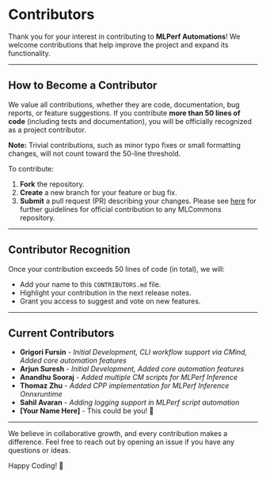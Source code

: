 # Contributors

Thank you for your interest in contributing to **MLPerf Automations**! We welcome contributions that help improve the project and expand its functionality.  

---

## How to Become a Contributor

We value all contributions, whether they are code, documentation, bug reports, or feature suggestions. If you contribute **more than 50 lines of code** (including tests and documentation), you will be officially recognized as a project contributor.  

**Note:** Trivial contributions, such as minor typo fixes or small formatting changes, will not count toward the 50-line threshold.  

To contribute:  
1. **Fork** the repository.  
2. **Create** a new branch for your feature or bug fix.  
3. **Submit** a pull request (PR) describing your changes.
Please see [here](CONTRIBUTING.md) for further guidelines for official contribution to any MLCommons repository.

---

## Contributor Recognition

Once your contribution exceeds 50 lines of code (in total), we will:  
- Add your name to this `CONTRIBUTORS.md` file.  
- Highlight your contribution in the next release notes.  
- Grant you access to suggest and vote on new features.  

---

## Current Contributors

- **Grigori Fursin** - *Initial Development, CLI workflow support via CMind, Added core automation features*
- **Arjun Suresh** - *Initial Development, Added core automation features* 
- **Anandhu Sooraj** - *Added multiple CM scripts for MLPerf Inference*
- **Thomaz Zhu** - *Added CPP implementation for MLPerf Inference Onnxruntime*
- **Sahil Avaran** - *Adding logging support in MLPerf script automation* 
- **[Your Name Here]** - This could be you! 🎉  

---

We believe in collaborative growth, and every contribution makes a difference. Feel free to reach out by opening an issue if you have any questions or ideas.  

Happy Coding! 🚀

